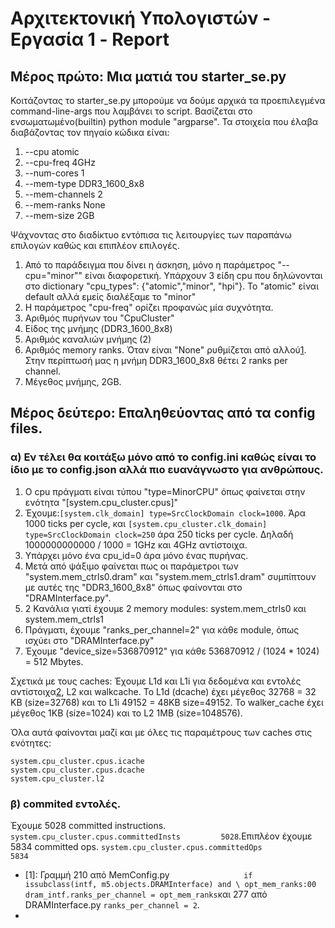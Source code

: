 # Αρχιτεκτονική Υπολογιστών - Εργασία 1 - Report

## Μέρος πρώτο: Μια ματιά του starter_se.py
Κοιτάζοντας το starter_se.py μπορούμε να δούμε αρχικά τα προεπιλεγμένα command-line-args που λαμβάνει το script.
Βασίζεται στο ενσωματωμένο(builtin) python module "argparse".
Τα στοιχεία που έλαβα διαβάζοντας τον πηγαίο κώδικα είναι:
1. --cpu				atomic
2. --cpu-freq		4GHz
3. --num-cores		1
4. --mem-type		DDR3_1600_8x8
5. --mem-channels	2
6. --mem-ranks		None
7. --mem-size		2GB

Ψάχνοντας στο διαδίκτυο εντόπισα τις λειτουργίες των παραπάνω επιλογών καθώς και επιπλέον επιλογές.
1. Από το παράδειγμα που δίνει η άσκηση, μόνο η παράμετρος "--cpu="minor"" είναι διαφορετική. Υπάρχουν 3 είδη cpu που δηλώνονται στο dictionary "cpu_types": {"atomic","minor", "hpi"}. Το "atomic" είναι default αλλά εμείς διαλέξαμε το "minor"
2. Η παράμετρος "cpu-freq" ορίζει προφανώς μία συχνότητα.
3. Αριθμός πυρήνων του "CpuCluster"
4. Είδος της μνήμης (DDR3_1600_8x8)
5. Αριθμός καναλιών μνήμης (2)
6. Αριθμός memory ranks. Όταν είναι "None" ρυθμίζεται από αλλού[1][2]. Στην περίπτωσή μας η μνήμη DDR3_1600_8x8 θέτει 2 ranks per channel.
7. Μέγεθος μνήμης, 2GB.


## Μέρος δεύτερο: Επαληθεύοντας από τα config files.
### α) Εν τέλει θα κοιτάξω μόνο από το config.ini καθώς είναι το ίδιο με το config.json αλλά πιο ευανάγνωστο για ανθρώπους. 
1. Ο cpu πράγματι είναι τύπου "type=MinorCPU" όπως φαίνεται στην ενότητα "[system.cpu_cluster.cpus]"
2. Έχουμε:`[system.clk_domain]
type=SrcClockDomain
clock=1000`. Άρα 1000 ticks per cycle, και `[system.cpu_cluster.clk_domain]
type=SrcClockDomain
clock=250` άρα 250 ticks per cycle. Δηλαδή 1000000000000 / 1000 = 1GHz και 4GHz αντίστοιχα.
3. Υπάρχει μόνο ένα cpu_id=0 άρα μόνο ένας πυρήνας.
4. Μετά από ψάξιμο φαίνεται πως οι παράμετροι των "system.mem_ctrls0.dram" και "system.mem_ctrls1.dram" συμπίπτουν με αυτές της "DDR3_1600_8x8" όπως φαίνονται στο "DRAMInterface.py". 
5. 2 Κανάλια γιατί έχουμε 2 memory modules: system.mem_ctrls0 και system.mem_ctrls1
6. Πράγματι, έχουμε "ranks_per_channel=2" για κάθε module, όπως ισχύει στο "DRAMInterface.py"
8. Έχουμε "device_size=536870912" για κάθε 536870912 / (1024 * 1024) = 512 Mbytes.


Σχετικά με τους caches: Έχουμε L1d και L1i για δεδομένα και εντολές αντίστοιχα[2], L2 και walkcache. To L1d (dcache) έχει μέγεθος 32768 = 32 KB (size=32768) και το L1i 49152 = 48KB size=49152. Το walker_cache έχει μέγεθος 1ΚΒ (size=1024) και το L2 1MB (size=1048576).

Όλα αυτά φαίνονται μαζί και με όλες τις παραμέτρους των caches στις ενότητες: 
```
system.cpu_cluster.cpus.icache
system.cpu_cluster.cpus.dcache
system.cpu_cluster.l2
```
### β) commited εντολές.
Έχουμε 5028 committed instructions. `system.cpu_cluster.cpus.committedInsts         5028`.Επιπλέον έχουμε 5834 committed ops. `system.cpu_cluster.cpus.committedOps             5834`







- [1]: Γραμμή 210 από MemConfig.py `                if issubclass(intf, m5.objects.DRAMInterface) and \
                   opt_mem_ranks:00
                    dram_intf.ranks_per_channel = opt_mem_ranks`και 277 από DRAMInterface.py `ranks_per_channel = 2`.
- [2]: https://en.wikipedia.org/wiki/CPU_cache#History
